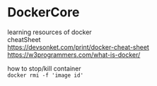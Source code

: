 # DockerCore
learning resources of docker
<br>
cheatSheet <br>
https://devsonket.com/print/docker-cheat-sheet
<br>
https://w3programmers.com/what-is-docker/

how to stop/kill container <br>
``` docker rmi -f 'image id'  ```
